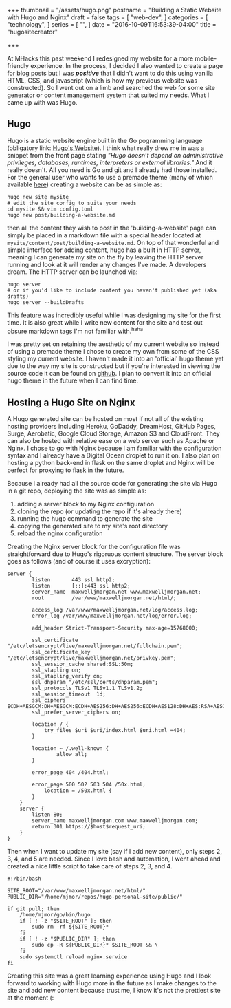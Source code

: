 +++
thumbnail = "/assets/hugo.png"
postname = "Building a Static Website with Hugo and Nginx"
draft = false
tags = [
  "web-dev",
]
categories = [
  "technology",
]
series = [
  "",
]
date = "2016-10-09T16:53:39-04:00"
title = "hugositecreator"

+++

At MHacks this past weekend I redesigned my website for a more mobile-friendly 
experience. In the process, I decided I also wanted to create a page for blog 
posts but I was ***positive*** that I didn't want to do this using vanilla HTML, 
CSS, and javascript (which is how my previous website was constructed). So I went 
out on a limb and searched the web for some site generator or content management 
system that suited my needs. What I came up with was Hugo.

Hugo
---
Hugo is a static website engine built in the Go pogramming language (obligatory 
link: [Hugo's Website](https://gohugo.io/)). I think what 
really drew me in was a snippet from the front page stating *"Hugo doesn’t depend 
on administrative privileges, databases, runtimes, interpreters or external 
libraries."* And it really doesn't. All you need is Go and git and I already had 
those installed. For the general user who wants to use a premade theme (many of 
which available [here](https://themes.gohugo.io/)) creating a website can be as simple as: 
```
hugo new site mysite
# edit the site config to suite your needs
cd mysite && vim config.toml
hugo new post/building-a-website.md
```
then all the content they wish to post in the 'building-a-website' page can simply 
be placed in a markdown file with a special header located at `mysite/content/post/building-a-website.md`. On top of that wonderful and simple interface for adding content, 
hugo has a built in HTTP server, meaning 
I can generate my site on the fly by leaving the HTTP server running and look at 
it will render any changes I've made. A developers dream. The HTTP server can be 
launched via:
```
hugo server
# or if you'd like to include content you haven't published yet (aka drafts)
hugo server --buildDrafts
```
This feature was incredibly useful while I was designing my site for the first time. It 
is also great while I write new content for the site and test out obsure markdown tags 
I'm not familiar with.<sup>haha</sup> 

I was pretty set on retaining the aesthetic of my current website so instead of using 
a premade theme I chose to create my own from some of the CSS styling my current 
website. I haven't made it into an 'official' hugo theme yet due to the way my site is 
constructed but if you're interested in viewing the source code it can be found on 
[github](https://github.com/mjmor/hugo-terminal-theme). I plan to convert it into an official hugo 
theme in the future when I can find time. 

Hosting a Hugo Site on Nginx
---
A Hugo generated site can be hosted on most if not all of the existing hosting providers 
including Heroku, GoDaddy, DreamHost, GitHub Pages, Surge, Aerobatic, Google Cloud Storage, Amazon S3 and CloudFront. They can also be hosted with relative ease on a web server 
such as Apache or Nginx. I chose to go with Nginx because I am familiar with the 
configuration syntax and I already have a Digital Ocean droplet to run it on. I also 
plan on hosting a python back-end in flask on the same droplet and Nginx 
will be perfect for proxying to flask in the future. 

Because I already had all the source code for generating the site via Hugo in a git repo, 
deploying the site was as simple as:

1. adding a server block to my Nginx configuration
2. cloning the repo (or updating the repo if it's already there)
3. running the hugo command to generate the site
4. copying the generated site to my site's root directory
5. reload the nginx configuration

Creating the Nginx server block for the configuration file was straightforward due to 
Hugo's rigoruous content structure. The server block goes as follows (and of course it 
uses excryption):

```
server {
        listen       443 ssl http2;
        listen       [::]:443 ssl http2;
        server_name  maxwelljmorgan.net www.maxwelljmorgan.net;
        root         /var/www/maxwelljmorgan.net/html/;

        access_log /var/www/maxwelljmorgan.net/log/access.log;
        error_log /var/www/maxwelljmorgan.net/log/error.log;

        add_header Strict-Transport-Security max-age=15768000;

        ssl_certificate "/etc/letsencrypt/live/maxwelljmorgan.net/fullchain.pem";
        ssl_certificate_key "/etc/letsencrypt/live/maxwelljmorgan.net/privkey.pem";
        ssl_session_cache shared:SSL:50m;
        ssl_stapling on;
        ssl_stapling_verify on;
        ssl_dhparam "/etc/ssl/certs/dhparam.pem";
        ssl_protocols TLSv1 TLSv1.1 TLSv1.2;
        ssl_session_timeout  1d;
        ssl_ciphers ECDH+AESGCM:DH+AESGCM:ECDH+AES256:DH+AES256:ECDH+AES128:DH+AES:RSA+AESGCM:RSA+AES:!aNULL:!MD5:!DSS;
        ssl_prefer_server_ciphers on;

        location / {
            try_files $uri $uri/index.html $uri.html =404;
        }

        location ~ /.well-known {
                allow all;
        }

        error_page 404 /404.html;

        error_page 500 502 503 504 /50x.html;
            location = /50x.html {
        }
    }
    server {
        listen 80;
        server_name maxwelljmorgan.com www.maxwelljmorgan.com;
        return 301 https://$host$request_uri;
    }
}
```

Then when I want to update my site (say if I add new content), only steps 2, 3, 4, and 5 
are needed. Since I love bash and automation, I went ahead and created a nice little 
script to take care of steps 2, 3, and 4. 

```
#!/bin/bash

SITE_ROOT="/var/www/maxwelljmorgan.net/html/"
PUBLIC_DIR="/home/mjmor/repos/hugo-personal-site/public/"

if git pull; then
    /home/mjmor/go/bin/hugo
    if [ ! -z "$SITE_ROOT" ]; then
        sudo rm -rf ${SITE_ROOT}*
    fi
    if [ ! -z "$PUBLIC_DIR" ]; then
        sudo cp -R ${PUBLIC_DIR}* $SITE_ROOT && \
    fi
    sudo systemctl reload nginx.service
fi
```


Creating this site was a great learning experience using Hugo and I look forward to 
working with Hugo more in the future as I make changes to the site and add new content 
because trust me, I know it's not the prettiest site at the moment (:
